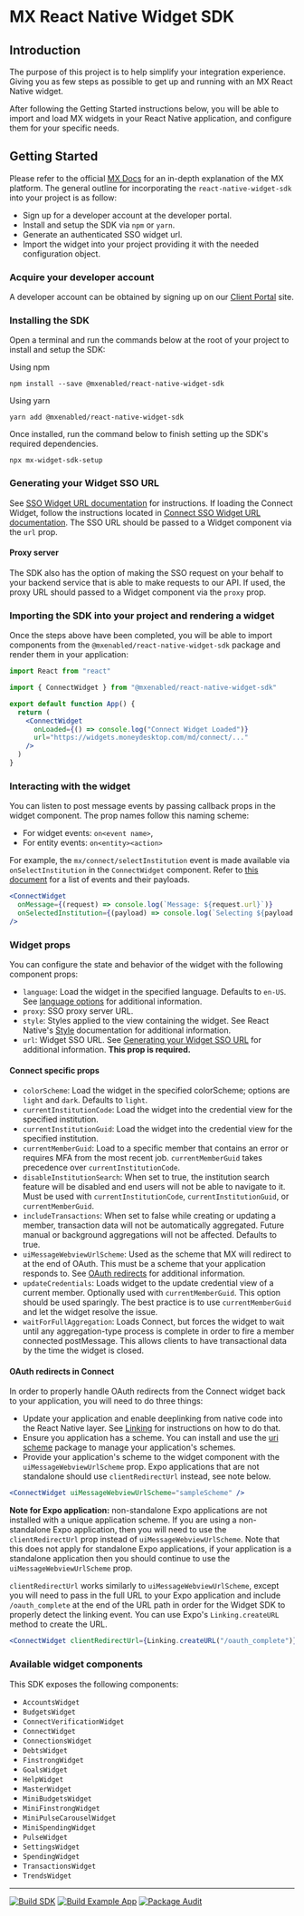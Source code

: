 # MX React Native Widget SDK

## Introduction

The purpose of this project is to help simplify your integration experience.
Giving you as few steps as possible to get up and running with an MX React
Native widget.

After following the Getting Started instructions below, you will be able to
import and load MX widgets in your React Native application, and configure them
for your specific needs.

## Getting Started

Please refer to the official [MX Docs](https://docs.mx.com/) for an in-depth
explanation of the MX platform. The general outline for incorporating the
`react-native-widget-sdk` into your project is as follow:

- Sign up for a developer account at the developer portal.
- Install and setup the SDK via `npm` or `yarn`.
- Generate an authenticated SSO widget url.
- Import the widget into your project providing it with the needed
  configuration object.

### Acquire your developer account

A developer account can be obtained by signing up on our [Client
Portal](https://dashboard.mx.com) site.

### Installing the SDK

Open a terminal and run the commands below at the root of your project to
install and setup the SDK:

Using npm

```
npm install --save @mxenabled/react-native-widget-sdk
```

Using yarn

```
yarn add @mxenabled/react-native-widget-sdk
```

Once installed, run the command below to finish setting up the SDK's required
dependencies.

```
npx mx-widget-sdk-setup
```

### Generating your Widget SSO URL

See [SSO Widget URL documentation][api_request_widget_url] for instructions. If
loading the Connect Widget, follow the instructions located in [Connect SSO
Widget URL documentation][api_request_connect_url]. The SSO URL should be
passed to a Widget component via the `url` prop.

#### Proxy server

The SDK also has the option of making the SSO request on your behalf to your
backend service that is able to make requests to our API. If used, the proxy
URL should passed to a Widget component via the `proxy` prop.

### Importing the SDK into your project and rendering a widget

Once the steps above have been completed, you will be able to import components
from the `@mxenabled/react-native-widget-sdk` package and render them in your
application:

```jsx
import React from "react"

import { ConnectWidget } from "@mxenabled/react-native-widget-sdk"

export default function App() {
  return (
    <ConnectWidget
      onLoaded={() => console.log("Connect Widget Loaded")}
      url="https://widgets.moneydesktop.com/md/connect/..."
    />
  )
}
```

### Interacting with the widget

You can listen to post message events by passing callback props in the widget
component. The prop names follow this naming scheme:

* For widget events: `on<event name>`,
* For entity events: `on<entity><action>`

For example, the `mx/connect/selectInstitution` event is made available via
`onSelectInstitution` in the `ConnectWidget` component. Refer to [this
document](docs/widget_callback_props.md) for a list of events and their
payloads.

```jsx
<ConnectWidget
  onMessage={(request) => console.log(`Message: ${request.url}`)}
  onSelectedInstitution={(payload) => console.log(`Selecting ${payload.name}`)}
/>
```

### Widget props

You can configure the state and behavior of the widget with the following
component props:

- `language`: Load the widget in the specified language. Defaults to `en-US`.
  See [language
  options](https://docs.mx.com/api#connect_configuring_connect_language_options)
  for additional information.
- `proxy`: SSO proxy server URL.
- `style`: Styles applied to the view containing the widget. See React Native's
  [Style][react_native_style] documentation for additional information.
- `url`: Widget SSO URL. See [Generating your Widget SSO
  URL](#generating-your-widget-sso-url) for additional information. **This prop
  is required.**

#### Connect specific props

- `colorScheme`: Load the widget in the specified colorScheme; options are
  `light` and `dark`. Defaults to `light`.
- `currentInstitutionCode`: Load the widget into the credential view for the
  specified institution.
- `currentInstitutionGuid`: Load the widget into the credential view for the
  specified institution.
- `currentMemberGuid`: Load to a specific member that contains an error or
  requires MFA from the most recent job. `currentMemberGuid` takes precedence
  over `currentInstitutionCode`.
- `disableInstitutionSearch`: When set to true, the institution search feature
  will be disabled and end users will not be able to navigate to it. Must be
  used with `currentInstitutionCode`, `currentInstitutionGuid`, or
  `currentMemberGuid`.
- `includeTransactions`: When set to false while creating or updating a member,
  transaction data will not be automatically aggregated. Future manual or
  background aggregations will not be affected. Defaults to true.
- `uiMessageWebviewUrlScheme`: Used as the scheme that MX will redirect to at
  the end of OAuth. This must be a scheme that your application responds to.
  See [OAuth redirects](#oauth-redirects) for additional information.
- `updateCredentials`: Loads widget to the update credential view of a current
  member. Optionally used with `currentMemberGuid`. This option should be used
  sparingly. The best practice is to use `currentMemberGuid` and let the widget
  resolve the issue.
- `waitForFullAggregation`: Loads Connect, but forces the widget to wait until
  any aggregation-type process is complete in order to fire a member connected
  postMessage. This allows clients to have transactional data by the time the
  widget is closed.

#### OAuth redirects in Connect

In order to properly handle OAuth redirects from the Connect widget back to
your application, you will need to do three things:

- Update your application and enable deeplinking from native code into the
  React Native layer. See [Linking](https://reactnative.dev/docs/linking) for
  instructions on how to do that.
- Ensure you application has a scheme. You can install and use the [uri
  scheme](https://www.npmjs.com/package/uri-scheme) package to manage your
  application's schemes.
- Provide your application's scheme to the widget component with the
  `uiMessageWebviewUrlScheme` prop. Expo applications that are not standalone
  should use `clientRedirectUrl` instead, see note below.

```jsx
<ConnectWidget uiMessageWebviewUrlScheme="sampleScheme" />
```

**Note for Expo application:** non-standalone Expo applications are not
installed with a unique application scheme. If you are using a non-standalone
Expo application, then you will need to use the `clientRedirectUrl` prop
instead of `uiMessageWebviewUrlScheme`. Note that this does not apply for
standalone Expo applications, if your application is a standalone application
then you should continue to use the `uiMessageWebviewUrlScheme` prop.

`clientRedirectUrl` works similarly to `uiMessageWebviewUrlScheme`, except you
will need to pass in the full URL to your Expo application and include
`/oauth_complete` at the end of the URL path in order for the Widget SDK to
properly detect the linking event. You can use Expo's `Linking.createURL`
method to create the URL.

```jsx
<ConnectWidget clientRedirectUrl={Linking.createURL("/oauth_complete")} />
```

### Available widget components

This SDK exposes the following components:

- `AccountsWidget`
- `BudgetsWidget`
- `ConnectVerificationWidget`
- `ConnectWidget`
- `ConnectionsWidget`
- `DebtsWidget`
- `FinstrongWidget`
- `GoalsWidget`
- `HelpWidget`
- `MasterWidget`
- `MiniBudgetsWidget`
- `MiniFinstrongWidget`
- `MiniPulseCarouselWidget`
- `MiniSpendingWidget`
- `PulseWidget`
- `SettingsWidget`
- `SpendingWidget`
- `TransactionsWidget`
- `TrendsWidget`

---

[![Build SDK](https://github.com/mxenabled/react-native-widget-sdk/actions/workflows/build-sdk.yml/badge.svg)](https://github.com/mxenabled/react-native-widget-sdk/actions/workflows/build-sdk.yml)
[![Build Example App](https://github.com/mxenabled/react-native-widget-sdk/actions/workflows/build-example-app.yml/badge.svg)](https://github.com/mxenabled/react-native-widget-sdk/actions/workflows/build-example-app.yml)
[![Package Audit](https://github.com/mxenabled/react-native-widget-sdk/actions/workflows/package-audit.yml/badge.svg)](https://github.com/mxenabled/react-native-widget-sdk/actions/workflows/package-audit.yml)

[api_request_widget_url]: https://docs.mx.com/api#widgets_mx_widgets_request_widget_url "Request a widget URL"
[api_request_connect_url]: https://docs.mx.com/api#connect_request_a_url "Request a Connect URL"
[react_native_style]: https://reactnative.dev/docs/style "React Native Style"
